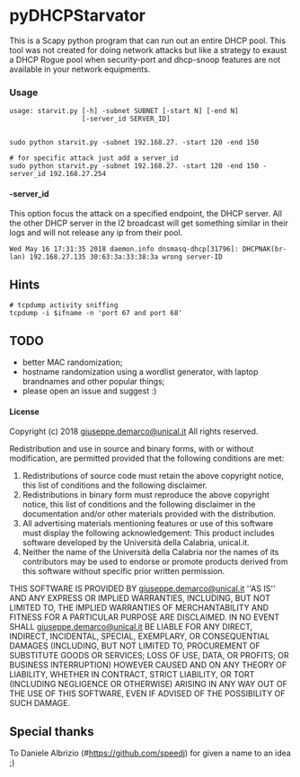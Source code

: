 # pyDHCPStarvator

This is a Scapy python program that can run out an entire DHCP pool.
This tool was not created for doing network attacks but like a strategy to exaust a DHCP Rogue pool when security-port and dhcp-snoop features are not available in your network equipments.

### Usage
````
usage: starvit.py [-h] -subnet SUBNET [-start N] [-end N]
                  [-server_id SERVER_ID]


sudo python starvit.py -subnet 192.168.27. -start 120 -end 150

# for specific attack just add a server_id
sudo python starvit.py -subnet 192.168.27. -start 120 -end 150 -server_id 192.168.27.254
````

#### -server_id
This option focus the attack on a specified endpoint, the DHCP server.
All the other DHCP server in the l2 broadcast will get something similar in their logs and will not release any ip from their pool.
````
Wed May 16 17:31:35 2018 daemon.info dnsmasq-dhcp[31796]: DHCPNAK(br-lan) 192.168.27.135 30:63:3a:33:38:3a wrong server-ID
````

## Hints
````
# tcpdump activity sniffing
tcpdump -i $ifname -n 'port 67 and port 68'
````

## TODO

- better MAC randomization;
- hostname randomization using a wordlist generator, with laptop brandnames and other popular things;
- please open an issue and suggest :)

#### License
Copyright (c) 2018 giuseppe.demarco@unical.it
All rights reserved.

Redistribution and use in source and binary forms, with or without
modification, are permitted provided that the following conditions are met:
1. Redistributions of source code must retain the above copyright
   notice, this list of conditions and the following disclaimer.
2. Redistributions in binary form must reproduce the above copyright
   notice, this list of conditions and the following disclaimer in the
   documentation and/or other materials provided with the distribution.
3. All advertising materials mentioning features or use of this software
   must display the following acknowledgement:
   This product includes software developed by the Università della Calabria, unical.it.
4. Neither the name of the Università della Calabria nor the
   names of its contributors may be used to endorse or promote products
   derived from this software without specific prior written permission.

THIS SOFTWARE IS PROVIDED BY giuseppe.demarco@unical.it ''AS IS'' AND ANY
EXPRESS OR IMPLIED WARRANTIES, INCLUDING, BUT NOT LIMITED TO, THE IMPLIED
WARRANTIES OF MERCHANTABILITY AND FITNESS FOR A PARTICULAR PURPOSE ARE
DISCLAIMED. IN NO EVENT SHALL giuseppe.demarco@unical.it BE LIABLE FOR ANY
DIRECT, INDIRECT, INCIDENTAL, SPECIAL, EXEMPLARY, OR CONSEQUENTIAL DAMAGES
(INCLUDING, BUT NOT LIMITED TO, PROCUREMENT OF SUBSTITUTE GOODS OR SERVICES;
LOSS OF USE, DATA, OR PROFITS; OR BUSINESS INTERRUPTION) HOWEVER CAUSED AND
ON ANY THEORY OF LIABILITY, WHETHER IN CONTRACT, STRICT LIABILITY, OR TORT
(INCLUDING NEGLIGENCE OR OTHERWISE) ARISING IN ANY WAY OUT OF THE USE OF THIS
SOFTWARE, EVEN IF ADVISED OF THE POSSIBILITY OF SUCH DAMAGE.

## Special thanks
To Daniele Albrizio (#https://github.com/speedj) for given a name to an idea ;)
